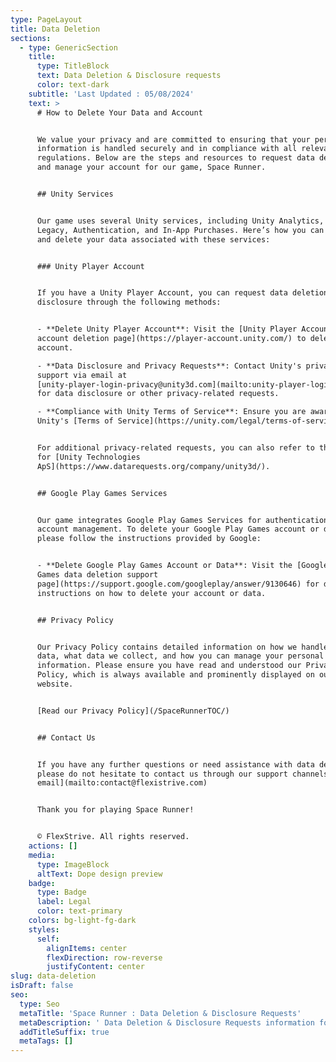 ```yaml
---
type: PageLayout
title: Data Deletion
sections:
  - type: GenericSection
    title:
      type: TitleBlock
      text: Data Deletion & Disclosure requests
      color: text-dark
    subtitle: 'Last Updated : 05/08/2024'
    text: >
      # How to Delete Your Data and Account


      We value your privacy and are committed to ensuring that your personal
      information is handled securely and in compliance with all relevant
      regulations. Below are the steps and resources to request data deletion
      and manage your account for our game, Space Runner.


      ## Unity Services


      Our game uses several Unity services, including Unity Analytics, Ads
      Legacy, Authentication, and In-App Purchases. Here’s how you can manage
      and delete your data associated with these services:


      ### Unity Player Account


      If you have a Unity Player Account, you can request data deletion and
      disclosure through the following methods:


      - **Delete Unity Player Account**: Visit the [Unity Player Accounts
      account deletion page](https://player-account.unity.com/) to delete your
      account.

      - **Data Disclosure and Privacy Requests**: Contact Unity's privacy
      support via email at
      [unity-player-login-privacy@unity3d.com](mailto:unity-player-login-privacy@unity3d.com)
      for data disclosure or other privacy-related requests.

      - **Compliance with Unity Terms of Service**: Ensure you are aware of
      Unity's [Terms of Service](https://unity.com/legal/terms-of-service).


      For additional privacy-related requests, you can also refer to the page
      for [Unity Technologies
      ApS](https://www.datarequests.org/company/unity3d/).


      ## Google Play Games Services


      Our game integrates Google Play Games Services for authentication and
      account management. To delete your Google Play Games account or data,
      please follow the instructions provided by Google:


      - **Delete Google Play Games Account or Data**: Visit the [Google Play
      Games data deletion support
      page](https://support.google.com/googleplay/answer/9130646) for detailed
      instructions on how to delete your account or data.


      ## Privacy Policy


      Our Privacy Policy contains detailed information on how we handle your
      data, what data we collect, and how you can manage your personal
      information. Please ensure you have read and understood our Privacy
      Policy, which is always available and prominently displayed on our
      website.


      [Read our Privacy Policy](/SpaceRunnerTOC/)


      ## Contact Us


      If you have any further questions or need assistance with data deletion,
      please do not hesitate to contact us through our support channels.[Send
      email](mailto:contact@flexistrive.com)


      Thank you for playing Space Runner!


      © FlexStrive. All rights reserved.
    actions: []
    media:
      type: ImageBlock
      altText: Dope design preview
    badge:
      type: Badge
      label: Legal
      color: text-primary
    colors: bg-light-fg-dark
    styles:
      self:
        alignItems: center
        flexDirection: row-reverse
        justifyContent: center
slug: data-deletion
isDraft: false
seo:
  type: Seo
  metaTitle: 'Space Runner : Data Deletion & Disclosure Requests'
  metaDescription: ' Data Deletion & Disclosure Requests information for games made by FlexStrive Studio. We value your privacy and are committed to ensuring that your personal information is handled securely and in compliance with all relevant regulations. Below are the steps and resources to request data deletion and manage your account for our game, Space Runner.'
  addTitleSuffix: true
  metaTags: []
---
```

